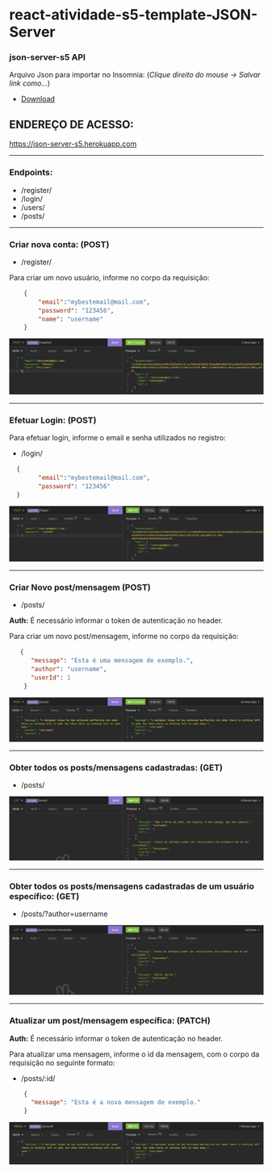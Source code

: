 # react-atividade-s5-template-JSON-Server

### json-server-s5 API

Arquivo Json para importar no Insomnia: (*Clique direito do mouse -> Salvar link como...*)
- [Download](https://github.com/Kenzie-Academy-Brasil-Developers/react-atividade-s5-json-server-RafaelSchug/blob/main/assets/Insomnia_json-server-s5.json
 "Json para Insomnia")

## ENDEREÇO DE ACESSO:
https://json-server-s5.herokuapp.com

- - -

### Endpoints:

- /register/
- /login/
- /users/
- /posts/

- - -

### Criar nova conta: (POST)

- /register/

Para criar um novo usuário, informe no corpo da requisição:

```json
    {
        "email":"mybestemail@mail.com",
        "password": "123456",
        "name": "username"
    }
```

![Criar nova conta](https://raw.githubusercontent.com/Kenzie-Academy-Brasil-Developers/react-atividade-s5-json-server-RafaelSchug/main/assets/register.png?token=ALGDUMW6WGAQUW2MC4B5JTTBQCDXQ "Criar nova conta")

- - -

### Efetuar Login: (POST)

Para efetuar login, informe o email e senha utilizados no registro:

- /login/

```json
  {
        "email":"mybestemail@mail.com",
        "password": "123456"
  }
```
![Efetuar login](https://raw.githubusercontent.com/Kenzie-Academy-Brasil-Developers/react-atividade-s5-json-server-RafaelSchug/main/assets/login.png?token=ALGDUMW2FA2ZQUB5OEI6P6DBQCEPQ "Efetuar login")

- - -

### Criar Novo post/mensagem (POST)

- /posts/

**Auth:** É necessário informar o token de autenticação no header.

Para criar um novo post/mensagem, informe no corpo da requisição:


```json
   {
      "message": "Esta é uma mensagem de exemplo.",
      "author": "username",
      "userId": 1
    }
```

![Criar nova mensagem](https://raw.githubusercontent.com/Kenzie-Academy-Brasil-Developers/react-atividade-s5-json-server-RafaelSchug/main/assets/newMessage.png?token=ALGDUMX4SAY5F66MBXTWOJ3BQCD54 "Criar nova mensagem")

- - -

### Obter todos os posts/mensagens cadastradas: (GET)

- /posts/

![Obter todas as mensagens](https://raw.githubusercontent.com/Kenzie-Academy-Brasil-Developers/react-atividade-s5-json-server-RafaelSchug/main/assets/get-all-posts.png?token=ALGDUMSUWZE7FQ4D2CL6EZTBQCEKQ "Obter todas as mensagens")

- - -

### Obter todos os posts/mensagens cadastradas de um usuário específico: (GET)

- /posts/?author=username

![Obter todas as mensagens especificas](https://raw.githubusercontent.com/Kenzie-Academy-Brasil-Developers/react-atividade-s5-json-server-RafaelSchug/main/assets/posts-by-user.png?token=ALGDUMTJAAL7KPUS4CNQUY3BQCENI "Obter todas as mensagens especificas")

- - -

### Atualizar um post/mensagem específica: (PATCH)

**Auth:** É necessário informar o token de autenticação no header.

Para atualizar uma mensagem, informe o id da mensagem, com o corpo da requisição no seguinte formato:

- /posts/:id/

```json 
    {
      "message": "Esta é a nova mensagem de exemplo."
    }
```

![Atualizar mensagem específica](https://raw.githubusercontent.com/Kenzie-Academy-Brasil-Developers/react-atividade-s5-json-server-RafaelSchug/main/assets/update-post.png?token=ALGDUMQESCPGMVT2CDLXA4TBQCEF2 "Atualizar mensagem específica")
  